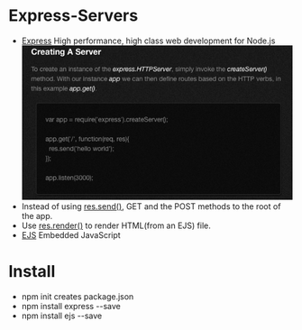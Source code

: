 # Express-Servers
* [Express](http://expressjs.com/2x/guide.html) High performance, high class web development for Node.js
![](assets/express.png)
* Instead of using [res.send()](https://expressjs.com/en/guide/routing.html), GET and the POST methods to the root of the app.
* Use [res.render()](https://codeforgeek.com/2015/01/render-html-file-expressjs/) to render HTML(from an EJS) file.
* [EJS](http://www.embeddedjs.com/getting_started.html) Embedded JavaScript

# Install
* npm init creates package.json
* npm install express --save
* npm install ejs --save